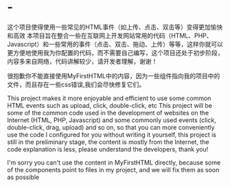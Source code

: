 # -
这个项目使得使用一些常见的HTML事件（如上传、点击、双击等）变得更加愉快和高效 本项目旨在整合一些在互联网上开发网站常用的代码（HTML、PHP、Javascript）和一些常用的事件（点击、双击、拖动、上传）等等，这样你就可以更方便地使用我为你配置的代码，而不需要自己编写，这个项目还处于初步阶段， 内容多来自网络，代码讲解较少，请开发者理解，谢谢！

很抱歉你不能直接使用MyFirstHTML中的内容，因为一些组件指向我的项目中的文件，而且存在一些css错误,我们会尽快修复它们。



This project makes it more enjoyable and efficient to use some common HTML events such as upload, click, double-click, etc
This project will be some of the common code used in the development of websites on the Internet (HTML, PHP, Javascript) and some commonly used events (click, double-click, drag, upload) and so on, so that you can more conveniently use the code I configured for you without writing it yourself, this project is still in the preliminary stage, the content is mostly from the Internet, the code explanation is less, please understand the developers, thank you!

I'm sorry you can't use the content in MyFirstHTML directly, because some of the components point to files in my project, and we will fix them as soon as possible

